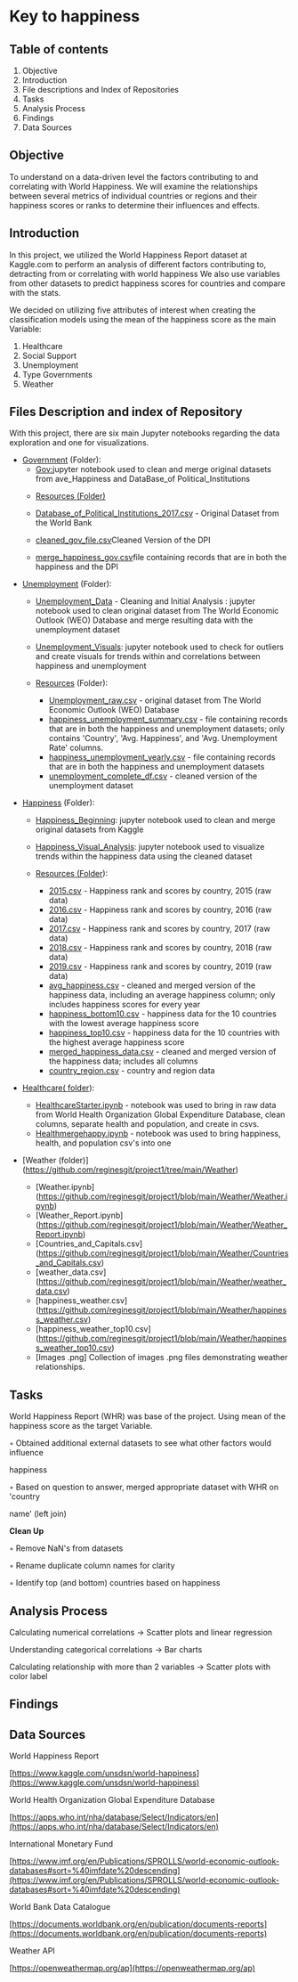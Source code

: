 # **Key to happiness**

## Table of contents

1. Objective
2. Introduction
3. File descriptions and Index of Repositories
4. Tasks
5. Analysis Process
6. Findings
7. Data Sources

## Objective

To understand on a data-driven level the factors contributing to and correlating with World Happiness. We will examine the relationships between several metrics of individual countries or regions and their happiness scores or ranks to determine their influences and effects.


## Introduction

In this project, we utilized the World Happiness Report dataset at Kaggle.com to perform an analysis of different factors contributing to, detracting from or  correlating with world happiness We also use variables from other datasets to predict happiness scores for countries and compare with the stats.

We decided on utilizing five attributes of interest when creating the classification models using the mean of the happiness score as the main Variable:

1. Healthcare
2. Social Support
3. Unemployment
4. Type Governments
5. Weather


## Files Description and index of Repository

With this project, there are six main Jupyter notebooks regarding the data exploration and one for visualizations.
  
 * [Government](https://github.com/reginesgit/project1/tree/main/Government) (Folder):
   * [Gov:](https://github.com/reginesgit/project1/blob/main/Government/Gov.ipynb)jupyter notebook used to clean and merge original datasets from ave\_Happiness and DataBase\_of Political\_Institutions
    - [Resources (Folder)](https://github.com/reginesgit/project1/tree/main/Government/Resources)

    - [Database\_of\_Political\_Institutions\_2017.csv](https://github.com/reginesgit/project1/blob/main/Government/Resources/Database_of_Political_Institutions_2017.csv) - Original Dataset from the World Bank
    - [cleaned\_gov\_file.csv](https://github.com/reginesgit/project1/blob/main/Government/Resources/cleaned_gov_file.csv)Cleaned Version of the DPI
    - [merge\_happiness\_gov.csv](https://github.com/reginesgit/project1/blob/main/Government/Resources/merge_happiness_gov.csv)file containing records that are in both the happiness and the DPI

- [Unemployment](https://github.com/reginesgit/project1/tree/main/Unemployment) (Folder):

    - [Unemployment\_Data](https://github.com/reginesgit/project1/blob/main/Unemployment/Unemployment_Data%20-%20Cleaning%20and%20Initial%20Analysis.ipynb) - Cleaning and Initial Analysis : jupyter notebook used to clean original dataset from The World Economic Outlook (WEO) Database and merge resulting data with the unemployment dataset
    - [Unemployment\_Visuals](https://github.com/reginesgit/project1/blob/main/Unemployment/Unemployment_Visuals.ipynb): jupyter notebook used to check for outliers and create visuals for trends within and correlations between happiness and unemployment
    - [Resources](https://github.com/reginesgit/project1/tree/main/Unemployment/Resources) (Folder):

        - [Unemployment\_raw.csv](https://github.com/reginesgit/project1/blob/main/Unemployment/Resources/Unemployment_raw.csv) - original dataset from The World Economic Outlook (WEO) Database
        - [happiness\_unemployment\_summary.csv](https://github.com/reginesgit/project1/blob/main/Unemployment/Resources/happiness_unemployment_summary.csv) - file containing records that are in both the happiness and unemployment datasets; only contains &#39;Country&#39;, &#39;Avg. Happiness&#39;, and &#39;Avg. Unemployment Rate&#39; columns.
        - [happiness\_unemployment\_yearly.csv](https://github.com/reginesgit/project1/blob/main/Unemployment/Resources/happiness_unemployment_yearly.csv) - file containing records that are in both the happiness and unemployment datasets
        - [unemployment\_complete\_df.csv](https://github.com/reginesgit/project1/blob/main/Unemployment/Resources/unemployment_complete_df.csv) - cleaned version of the unemployment dataset

- [Happiness](https://github.com/reginesgit/project1/tree/main/Happiness) (Folder):

    - [Happiness\_Beginning](https://github.com/reginesgit/project1/blob/main/Happiness/Happiness_Beginning.ipynb): jupyter notebook used to clean and merge original datasets from Kaggle
    - [Happiness\_Visual\_Analysis](https://github.com/reginesgit/project1/blob/main/Happiness/Happiness_Visual_Analysis.ipynb): jupyter notebook used to visualize trends within the happiness data using the cleaned dataset
    - [Resources (Folder](https://github.com/reginesgit/project1/tree/main/Happiness/Resources)):

        - [2015.csv](https://github.com/reginesgit/project1/blob/main/Happiness/Resources/2015.csv) - Happiness rank and scores by country, 2015 (raw data)
        - [2016.csv](https://github.com/reginesgit/project1/blob/main/Happiness/Resources/2016.csv) - Happiness rank and scores by country, 2016 (raw data)
        - [2017.csv](https://github.com/reginesgit/project1/blob/main/Happiness/Resources/2017.csv) - Happiness rank and scores by country, 2017 (raw data)
        - [2018.csv](https://github.com/reginesgit/project1/blob/main/Happiness/Resources/2018.csv) - Happiness rank and scores by country, 2018 (raw data)
        - [2019.csv](https://github.com/reginesgit/project1/blob/main/Happiness/Resources/2019.csv) - Happiness rank and scores by country, 2019 (raw data)
        - [avg\_happiness.csv](https://github.com/reginesgit/project1/blob/main/Happiness/Resources/avg_happiness.csv) - cleaned and merged version of the happiness data, including an average happiness column; only includes happiness scores for every year
        - [happiness\_bottom10.csv](https://github.com/reginesgit/project1/blob/main/Happiness/Resources/happiness_bottom10.csv) - happiness data for the 10 countries with the lowest average happiness score
        - [happiness\_top10.csv](https://github.com/reginesgit/project1/blob/main/Happiness/Resources/happiness_top10.csv) - happiness data for the 10 countries with the highest average happiness score
        - [merged\_happiness\_data.csv](https://github.com/reginesgit/project1/blob/main/Happiness/Resources/merged_happiness_data.csv) - cleaned and merged version of the happiness data; includes all columns
        - [country\_region.csv](https://github.com/reginesgit/project1/blob/main/Happiness/Resources/country_region.csv) - country and region data
        
        
- [Healthcare( folder](https://github.com/reginesgit/project1/tree/main/Healthcare)):

    - [HealthcareStarter.ipynb](https://github.com/reginesgit/project1/blob/main/Healthcare/HealthcareStarter.ipynb) - notebook was    used to bring in raw data from World Health Organization Global Expenditure Database, clean columns, separate health and population, and create in csvs.
    - [Healthmergehappy.ipynb](https://github.com/reginesgit/project1/blob/main/Healthcare/healthmergehappy.ipynb) - notebook was used to bring happiness, health, and population csv&#39;s into one


- [Weather (folder)] (https://github.com/reginesgit/project1/tree/main/Weather)

	- [Weather.ipynb] (https://github.com/reginesgit/project1/blob/main/Weather/Weather.ipynb)
	- [Weather_Report.ipynb] (https://github.com/reginesgit/project1/blob/main/Weather/Weather_Report.ipynb)
	- [Countries_and_Capitals.csv] (https://github.com/reginesgit/project1/blob/main/Weather/Countries_and_Capitals.csv)
	- [weather_data.csv] (https://github.com/reginesgit/project1/blob/main/Weather/weather_data.csv)
	- [happiness_weather.csv] (https://github.com/reginesgit/project1/blob/main/Weather/happiness_weather.csv)
	- [happiness_weather_top10.csv] (https://github.com/reginesgit/project1/blob/main/Weather/happiness_weather_top10.csv)
	- [Images .png] Collection of images .png files demonstrating weather relationships.
	
	
## Tasks

World Happiness Report (WHR) was base of the project. Using mean of the happiness score as the target Variable.

◦ Obtained additional external datasets to see what other factors would influence

happiness

◦ Based on question to answer, merged appropriate dataset with WHR on &#39;country

name&#39; (left join)

**Clean Up**

◦ Remove NaN&#39;s from datasets

◦ Rename duplicate column names for clarity

◦ Identify top (and bottom) countries based on happiness


## Analysis Process


Calculating numerical correlations → Scatter plots and linear regression


Understanding categorical correlations → Bar charts


Calculating relationship with more than 2 variables → Scatter plots with color label


## Findings


## Data Sources

World Happiness Report

[https://www.kaggle.com/unsdsn/world-happiness](https://www.kaggle.com/unsdsn/world-happiness)

World Health Organization Global Expenditure Database

[https://apps.who.int/nha/database/Select/Indicators/en](https://apps.who.int/nha/database/Select/Indicators/en)

International Monetary Fund

[https://www.imf.org/en/Publications/SPROLLS/world-economic-outlook-databases#sort=%40imfdate%20descending](https://www.imf.org/en/Publications/SPROLLS/world-economic-outlook-databases#sort=%40imfdate%20descending)

World Bank Data Catalogue

[https://documents.worldbank.org/en/publication/documents-reports](https://documents.worldbank.org/en/publication/documents-reports)

Weather API

[https://openweathermap.org/ap](https://openweathermap.org/ap)





